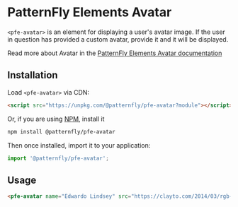 # PatternFly Elements Avatar

`<pfe-avatar>` is an element for displaying a user's avatar image. If the user in question has provided a custom avatar, provide it and it will be displayed.

Read more about Avatar in the [PatternFly Elements Avatar documentation](https://patternflyelements.org/components/avatar)

##  Installation

Load `<pfe-avatar>` via CDN:

```html
<script src="https://unpkg.com/@patternfly/pfe-avatar?module"></script>
```

Or, if you are using [NPM](https://npm.im), install it

```bash
npm install @patternfly/pfe-avatar
```

Then once installed, import it to your application:

```js
import '@patternfly/pfe-avatar';
```
## Usage

```html
<pfe-avatar name="Edwardo Lindsey" src="https://clayto.com/2014/03/rgb-webgl-color-cube/colorcube.jpg"></pfe-avatar>
```
